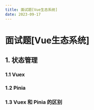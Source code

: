 ```yaml
---
title: 面试题[Vue生态系统]
date: 2023-09-17
---
```


# 面试题[Vue生态系统]



## 1. 状态管理

### 1.1 Vuex





### 1.2 Pinia





### 1.3 Vuex 和 Pinia 的区别




